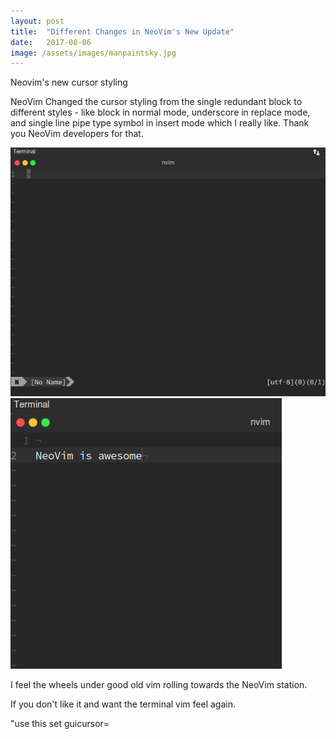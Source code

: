 ```yaml
---
layout: post
title:  "Different Changes in NeoVim's New Update"
date:   2017-08-06
image: /assets/images/manpaintsky.jpg
---
```


Neovim's new cursor styling

NeoVim Changed the cursor styling from the single redundant block to different styles - like block in normal mode, underscore in replace mode,
and single line pipe type symbol in insert mode which I really like. Thank you NeoVim developers for that.

![neovim](assets/images/screenshot1.png)
![neovim2](assets/images/screenshot2.png)

I feel the wheels under good old vim rolling towards the NeoVim station.

If you don't like it and want the terminal vim feel again.

"use this
set  guicursor=
